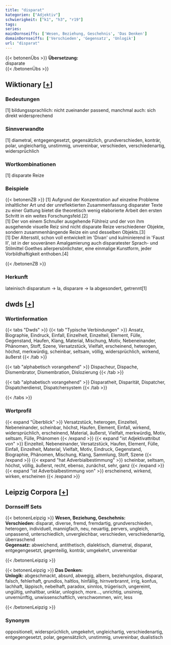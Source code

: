 ```yaml
---
title: "disparat"
kategorien: ["Adjektiv"]
schwierigkeit: ["k1", "h3", "r19"]
tags:
series:
mainDornseiffs: ['Wesen, Beziehung, Geschehnis', 'Das Denken']
domainDornseiffs: ['Verschieden', 'Gegensatz', 'Unlogik']
url: "disparat"
---
```


{{< betonenÜbs >}}
**Übersetzung:**  
disparate  
{{< /betonenÜbs >}}

## Wiktionary [[+](https://de.wiktionary.org/wiki/disparat)]

### Bedeutungen
[1] bildungssprachlich: nicht zueinander passend, manchmal auch: sich direkt widersprechend  

### Sinnverwandte
[1] diametral, entgegengesetzt, gegensätzlich, grundverschieden, konträr, polar, ungleichartig, unstimmig, unvereinbar, verschieden, verschiedenartig, widersprüchlich  

### Wortkombinationen
[1] disparate Reize  

### Beispiele
{{< betonenZB >}}
[1] Aufgrund der Konzentration auf einzelne Probleme inhaltlicher Art und der unreflektierten Zusammenfassung disparater Texte zu einer Gattung bietet die theoretisch wenig elaborierte Arbeit den ersten Schritt in ein weites Forschungsfeld.[2]  
[1] Der von einem Schnuller ausgehende Fühlreiz und der von ihm ausgehende visuelle Reiz sind nicht disparate Reize verschiedener Objekte, sondern zusammenhängende Reize ein und desselben Objekts.[3]  
[1] Der Altersstil, schon voll entwickelt im 'Divan' und kulminierend in 'Faust II', ist in der souveränen Amalgamierung auch disparatester Sprach- und Stilmittel Goethes allerpersönlichster, eine einmalige Kunstform, jeder Vorbildhaftigkeit enthoben.[4]  

{{< /betonenZB >}}
### Herkunft
lateinisch disparatum → la, disparare → la abgesondert, getrennt[1]  



## dwds [[+](https://www.dwds.de/wb/disparat)]

### Wortinformation
{{< tabs "Dwds" >}}
{{< tab "Typische Verbindungen" >}}
Ansatz, Biographie, Eindruck, Einfall, Einzelheit, Einzelteil, Element, Fülle, Gegenstand, Haufen, Klang, Material, Mischung, Motiv, Nebeneinander, Phänomen, Stoff, Szene, Versatzstück, Vielfalt, erscheinend, heterogen, höchst, merkwürdig, scheinbar, seltsam, völlig, widersprüchlich, wirkend, äußerst
{{< /tab >}}

{{< tab "alphabetisch vorangehend" >}}
Dispacheur, Dispache, Dismembrator, Dismembration, Dislozierung
{{< /tab >}}

{{< tab "alphabetisch vorangehend" >}}
Disparatheit, Disparität, Dispatcher, Dispatcherdienst, Dispatchersystem
{{< /tab >}}

{{< /tabs >}}

### Wortprofil
{{< expand "Überblick" >}} Versatzstück, heterogen, Einzelteil, Nebeneinander, scheinbar, höchst, Haufen, Element, Einfall, wirkend, widersprüchlich, erscheinend, Material, äußerst, Vielfalt, merkwürdig, Motiv, seltsam, Fülle, Phänomen {{< /expand >}}
{{< expand "ist Adjektivattribut von" >}} Einzelteil, Nebeneinander, Versatzstück, Haufen, Element, Fülle, Einfall, Einzelheit, Material, Vielfalt, Motiv, Eindruck, Gegenstand, Biographie, Phänomen, Mischung, Klang, Sammlung, Stoff, Szene {{< /expand >}}
{{< expand "hat Adverbialbestimmung" >}} scheinbar, seltsam, höchst, völlig, äußerst, recht, ebenso, zunächst, sehr, ganz {{< /expand >}}
{{< expand "ist Adverbialbestimmung von" >}} erscheinend, wirkend, wirken, erscheinen {{< /expand >}}

## Leipzig Corpora [[+](https://corpora.uni-leipzig.de/en/res?word=disparat&corpusId=deu_newscrawl-public_2018)]

### Dornseiff Sets
{{< betonenLeipzig >}}
**Wesen, Beziehung, Geschehnis:**  
**Verschieden:** disparat, diverse, fremd, fremdartig, grundverschieden, heterogen, individuell, mannigfach, neu, neuartig, pervers, ungleich, unpassend, unterschiedlich, unvergleichbar, verschieden, verschiedenartig, überraschend  
**Gegensatz:** abweichend, antithetisch, dialektisch, diametral, disparat, entgegengesetzt, gegenteilig, konträr, umgekehrt, unvereinbar  

{{< /betonenLeipzig >}}


{{< betonenLeipzig >}}
**Das Denken:**  
**Unlogik:** abgeschmackt, absurd, abwegig, albern, beziehungslos, disparat, falsch, fehlerhaft, grundlos, haltlos, hinfällig, hirnverbrannt, irrig, konfus, lachhaft, läppisch, nebelhaft, paradox, sinnlos, trügerisch, ungereimt, ungültig, unhaltbar, unklar, unlogisch, more..., unrichtig, unsinnig, unvernünftig, unwissenschaftlich, verschwommen, wirr, less  

{{< /betonenLeipzig >}}

### Synonym
oppositionell, widersprüchlich, umgekehrt, ungleichartig, verschiedenartig, entgegengesetzt, polar, gegensätzlich, unstimmig, unvereinbar, dualistisch

